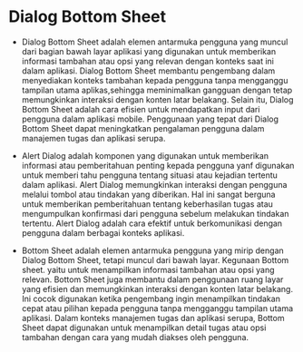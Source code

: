 <h1>Dialog Bottom Sheet</h1>

- Dialog Bottom Sheet adalah elemen antarmuka pengguna yang muncul dari bagian bawah layar aplikasi yang digunakan untuk memberikan informasi tambahan atau opsi yang relevan dengan konteks saat ini dalam aplikasi. Dialog Bottom Sheet membantu pengembang dalam menyediakan konteks tambahan kepada pengguna tanpa mengganggu tampilan utama aplikas,sehingga meminimalkan gangguan dengan tetap memungkinkan interaksi dengan konten latar belakang. Selain itu, Dialog Bottom Sheet adalah cara efisien untuk mendapatkan input dari pengguna dalam aplikasi mobile. Penggunaan yang tepat dari Dialog Bottom Sheet dapat meningkatkan pengalaman pengguna dalam manajemen tugas dan aplikasi serupa.

- Alert Dialog adalah komponen yang digunakan untuk memberikan informasi atau pemberitahuan penting kepada pengguna yanf digunakan untuk memberi tahu pengguna tentang situasi atau kejadian tertentu dalam aplikasi. Alert Dialog memungkinkan interaksi dengan pengguna melalui tombol atau tindakan yang diberikan. Hal ini sangat berguna untuk memberikan pemberitahuan tentang keberhasilan tugas atau mengumpulkan konfirmasi dari pengguna sebelum melakukan tindakan tertentu. Alert Dialog adalah cara efektif untuk berkomunikasi dengan pengguna dalam berbagai konteks aplikasi.

- Bottom Sheet adalah elemen antarmuka pengguna yang mirip dengan Dialog Bottom Sheet, tetapi muncul dari bawah layar. Kegunaan Bottom sheet. yaitu untuk menampilkan informasi tambahan atau opsi yang relevan. Bottom Sheet juga membantu dalam penggunaan ruang layar yang efisien dan memungkinkan interaksi dengan konten latar belakang. Ini cocok digunakan ketika pengembang ingin menampilkan tindakan cepat atau pilihan kepada pengguna tanpa mengganggu tampilan utama aplikasi. Dalam konteks manajemen tugas dan aplikasi serupa, Bottom Sheet dapat digunakan untuk menampilkan detail tugas atau opsi tambahan dengan cara yang mudah diakses oleh pengguna.
